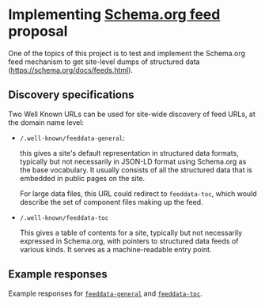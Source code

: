 # Implementing [Schema.org feed](https://schema.org/docs/feeds.html) proposal
One of the topics of this project is to test and implement the Schema.org feed mechanism to get site-level dumps of structured data (https://schema.org/docs/feeds.html).

## Discovery specifications
Two Well Known URLs can be used for site-wide discovery of feed URLs, at the domain name level:
* `/.well-known/feeddata-general`:

  this gives a site's default representation in structured data formats, typically but not necessarily in JSON-LD format using Schema.org as the base vocabulary. It usually consists of all the structured data that is embedded in public pages on the site.

  For large data files, this URL could redirect to `feeddata-toc`, which would describe the set of component files making up the feed.
* `/.well-known/feeddata-toc`

  This gives a table of contents for a site, typically but not necessarily expressed in Schema.org, with pointers to structured data feeds of various kinds. It serves as a machine-readable entry point.

## Example responses

Example responses for [`feeddata-general`](feeddata-general.jsonld) and [`feeddata-toc`](feeddata-toc.jsonld).
